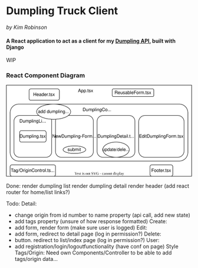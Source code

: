 # Dumpling Truck Client
_by Kim Robinson_

#### A React application to act as a client for my [Dumpling API](https://github.com/kimmykokonut/dumpling-api), built with Django

WIP

### React Component Diagram
![Component Diagram](./src/assets/diagram.drawio.svg)

Done:
render dumpling list
render dumpling detail
render header (add react router for home/list links?)

Todo:
Detail: 
  * change origin from id number to name property (api call, add new state)
  * add tags property (unsure of how response formatted)
Create:
  * add form, render form (make sure user is logged)
Edit:
  * add form, redirect to detail page (log in permission?)
Delete:
  * button. redirect to list/index page (log in permission?)
User:
  * add registration/login/logoutfunctionality (have conf on page)
Style
Tags/Origin: Need own Components/Controller to be able to add tags/origin data...
